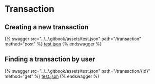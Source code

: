 # Transaction

## Creating a new transaction

{% swagger src="../../.gitbook/assets/test.json" path="/transaction" method="post" %}
[test.json](../../.gitbook/assets/test.json)
{% endswagger %}

## Finding a transaction by user

{% swagger src="../../.gitbook/assets/test.json" path="/transaction/{id}" method="get" %}
[test.json](../../.gitbook/assets/test.json)
{% endswagger %}
